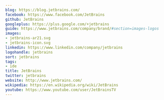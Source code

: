 ```yaml
---
blog: https://blog.jetbrains.com/
facebook: https://www.facebook.com/JetBrains
github: JetBrains
googleplus: https://plus.google.com/+jetbrains
guide: https://www.jetbrains.com/company/brand/#section=images-logos
images:
- jetbrains-ar21.svg
- jetbrains-icon.svg
linkedin: https://www.linkedin.com/company/jetbrains
logohandle: jetbrains
sort: jetbrains
tags:
- ide
title: JetBrains
twitter: jetbrains
website: http://www.jetbrains.com/
wikipedia: https://en.wikipedia.org/wiki/JetBrains
youtube: https://www.youtube.com/user/JetBrainsTV
---
```

